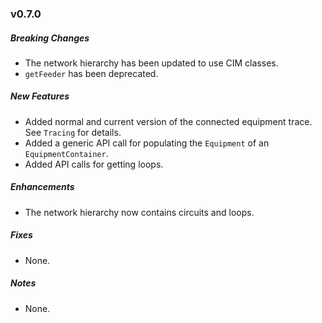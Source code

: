 ### v0.7.0

##### Breaking Changes

* The network hierarchy has been updated to use CIM classes.
* `getFeeder` has been deprecated.

##### New Features

* Added normal and current version of the connected equipment trace. See `Tracing` for details.
* Added a generic API call for populating the `Equipment` of an `EquipmentContainer`.
* Added API calls for getting loops.

##### Enhancements

* The network hierarchy now contains circuits and loops.

##### Fixes

* None.

##### Notes
* None.
